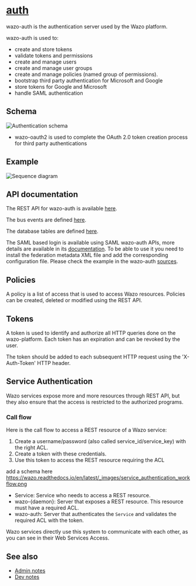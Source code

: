 # [auth](https://github.com/wazo-platform/wazo-auth)

wazo-auth is the authentication server used by the Wazo platform.

wazo-auth is used to:

- create and store tokens
- validate tokens and permissions
- create and manage users
- create and manage user groups
- create and manage policies (named group of permissions).
- bootstrap third party authentication for Microsoft and Google
- store tokens for Google and Microsoft
- handle SAML authentication

## Schema

![Authentication schema](diagram.svg)

- wazo-oauth2 is used to complete the OAuth 2.0 token creation process for third party authentications

## Example

![Sequence diagram](sequence-diagram.svg)

## API documentation

The REST API for wazo-auth is available [here](../api/authentication.html).

The bus events are defined [here](https://github.com/wazo-platform/wazo-bus/blob/master/wazo_bus/resources/auth/events.py).

The database tables are defined [here](https://github.com/wazo-platform/wazo-auth/blob/master/wazo_auth/database/models.py).

The SAML based login is available using SAML wazo-auth APIs, more details are available in its [documentation](../api/authentication.html).
To be able to use it you need to install the federation metadata XML file and add the corresponding configuration file. Please check
the example in the wazo-auth [sources](https://github.com/wazo-platform/wazo-auth/blob/master/etc/wazo-auth/config.yml).

## Policies

A policy is a list of access that is used to access Wazo resources.
Policies can be created, deleted or modified using the REST API.

## Tokens

A token is used to identify and authorize all HTTP queries done on the wazo-platform. Each token has an expiration
and can be revoked by the user.

The token should be added to each subsequent HTTP request using the 'X-Auth-Token' HTTP header.

## Service Authentication

Wazo services expose more and more resources through REST API, but they also ensure that the access
is restricted to the authorized programs.

### Call flow

Here is the call flow to access a REST resource of a Wazo service:

1. Create a username/password (also called service_id/service_key) with the right ACL.
2. Create a token with these credentials.
3. Use this token to access the REST resource requiring the ACL

add a schema here https://wazo.readthedocs.io/en/latest/_images/service_authentication_workflow.png

- Service: Service who needs to access a REST resource.
- wazo-{daemon}: Server that exposes a REST resource. This resource must have a required ACL.
- wazo-auth: Server that authenticates the `Service` and validates the required ACL with the token.

Wazo services directly use this system to communicate with each other, as you can see in their Web
Services Access.

## See also

- [Admin notes](authentication-admin.html)
- [Dev notes](authentication-admin.html)
